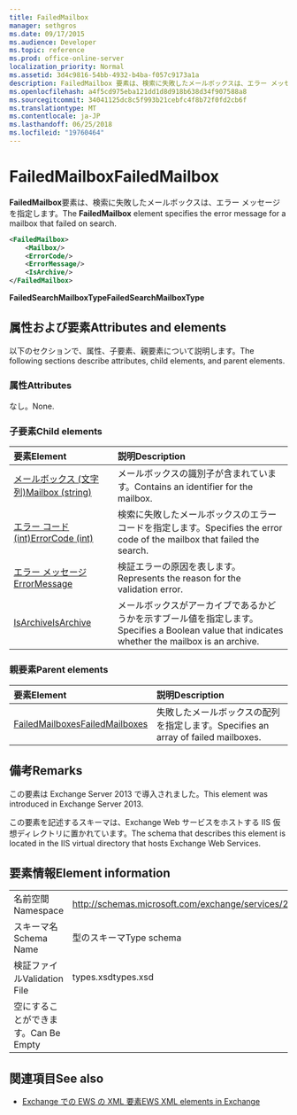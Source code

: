 ```yaml
---
title: FailedMailbox
manager: sethgros
ms.date: 09/17/2015
ms.audience: Developer
ms.topic: reference
ms.prod: office-online-server
localization_priority: Normal
ms.assetid: 3d4c9816-54bb-4932-b4ba-f057c9173a1a
description: FailedMailbox 要素は、検索に失敗したメールボックスは、エラー メッセージを指定します。
ms.openlocfilehash: a4f5cd975eba121dd1d8d918b638d34f907588a8
ms.sourcegitcommit: 34041125dc8c5f993b21cebfc4f8b72f0fd2cb6f
ms.translationtype: MT
ms.contentlocale: ja-JP
ms.lasthandoff: 06/25/2018
ms.locfileid: "19760464"
---
```

# <a name="failedmailbox"></a><span data-ttu-id="2a5da-103">FailedMailbox</span><span class="sxs-lookup"><span data-stu-id="2a5da-103">FailedMailbox</span></span>

<span data-ttu-id="2a5da-104">**FailedMailbox**要素は、検索に失敗したメールボックスは、エラー メッセージを指定します。</span><span class="sxs-lookup"><span data-stu-id="2a5da-104">The **FailedMailbox** element specifies the error message for a mailbox that failed on search.</span></span> 
  
```XML
<FailedMailbox>
    <Mailbox/>
    <ErrorCode/>
    <ErrorMessage/>
    <IsArchive/>
</FailedMailbox>
```

 <span data-ttu-id="2a5da-105">**FailedSearchMailboxType**</span><span class="sxs-lookup"><span data-stu-id="2a5da-105">**FailedSearchMailboxType**</span></span>
## <a name="attributes-and-elements"></a><span data-ttu-id="2a5da-106">属性および要素</span><span class="sxs-lookup"><span data-stu-id="2a5da-106">Attributes and elements</span></span>

<span data-ttu-id="2a5da-107">以下のセクションで、属性、子要素、親要素について説明します。</span><span class="sxs-lookup"><span data-stu-id="2a5da-107">The following sections describe attributes, child elements, and parent elements.</span></span>
  
### <a name="attributes"></a><span data-ttu-id="2a5da-108">属性</span><span class="sxs-lookup"><span data-stu-id="2a5da-108">Attributes</span></span>

<span data-ttu-id="2a5da-109">なし。</span><span class="sxs-lookup"><span data-stu-id="2a5da-109">None.</span></span>
  
### <a name="child-elements"></a><span data-ttu-id="2a5da-110">子要素</span><span class="sxs-lookup"><span data-stu-id="2a5da-110">Child elements</span></span>

|<span data-ttu-id="2a5da-111">**要素**</span><span class="sxs-lookup"><span data-stu-id="2a5da-111">**Element**</span></span>|<span data-ttu-id="2a5da-112">**説明**</span><span class="sxs-lookup"><span data-stu-id="2a5da-112">**Description**</span></span>|
|:-----|:-----|
|[<span data-ttu-id="2a5da-113">メールボックス (文字列)</span><span class="sxs-lookup"><span data-stu-id="2a5da-113">Mailbox (string)</span></span>](mailbox-string.md) <br/> |<span data-ttu-id="2a5da-114">メールボックスの識別子が含まれています。</span><span class="sxs-lookup"><span data-stu-id="2a5da-114">Contains an identifier for the mailbox.</span></span>  <br/> |
|[<span data-ttu-id="2a5da-115">エラー コード (int)</span><span class="sxs-lookup"><span data-stu-id="2a5da-115">ErrorCode (int)</span></span>](errorcode-int.md) <br/> |<span data-ttu-id="2a5da-116">検索に失敗したメールボックスのエラー コードを指定します。</span><span class="sxs-lookup"><span data-stu-id="2a5da-116">Specifies the error code of the mailbox that failed the search.</span></span>  <br/> |
|[<span data-ttu-id="2a5da-117">エラー メッセージ</span><span class="sxs-lookup"><span data-stu-id="2a5da-117">ErrorMessage</span></span>](errormessage.md) <br/> |<span data-ttu-id="2a5da-118">検証エラーの原因を表します。</span><span class="sxs-lookup"><span data-stu-id="2a5da-118">Represents the reason for the validation error.</span></span>  <br/> |
|[<span data-ttu-id="2a5da-119">IsArchive</span><span class="sxs-lookup"><span data-stu-id="2a5da-119">IsArchive</span></span>](isarchive.md) <br/> |<span data-ttu-id="2a5da-120">メールボックスがアーカイブであるかどうかを示すブール値を指定します。</span><span class="sxs-lookup"><span data-stu-id="2a5da-120">Specifies a Boolean value that indicates whether the mailbox is an archive.</span></span>  <br/> |
   
### <a name="parent-elements"></a><span data-ttu-id="2a5da-121">親要素</span><span class="sxs-lookup"><span data-stu-id="2a5da-121">Parent elements</span></span>

|<span data-ttu-id="2a5da-122">**要素**</span><span class="sxs-lookup"><span data-stu-id="2a5da-122">**Element**</span></span>|<span data-ttu-id="2a5da-123">**説明**</span><span class="sxs-lookup"><span data-stu-id="2a5da-123">**Description**</span></span>|
|:-----|:-----|
|[<span data-ttu-id="2a5da-124">FailedMailboxes</span><span class="sxs-lookup"><span data-stu-id="2a5da-124">FailedMailboxes</span></span>](failedmailboxes.md) <br/> |<span data-ttu-id="2a5da-125">失敗したメールボックスの配列を指定します。</span><span class="sxs-lookup"><span data-stu-id="2a5da-125">Specifies an array of failed mailboxes.</span></span>  <br/> |
   
## <a name="remarks"></a><span data-ttu-id="2a5da-126">備考</span><span class="sxs-lookup"><span data-stu-id="2a5da-126">Remarks</span></span>

<span data-ttu-id="2a5da-127">この要素は Exchange Server 2013 で導入されました。</span><span class="sxs-lookup"><span data-stu-id="2a5da-127">This element was introduced in Exchange Server 2013.</span></span>
  
<span data-ttu-id="2a5da-128">この要素を記述するスキーマは、Exchange Web サービスをホストする IIS 仮想ディレクトリに置かれています。</span><span class="sxs-lookup"><span data-stu-id="2a5da-128">The schema that describes this element is located in the IIS virtual directory that hosts Exchange Web Services.</span></span>
  
## <a name="element-information"></a><span data-ttu-id="2a5da-129">要素情報</span><span class="sxs-lookup"><span data-stu-id="2a5da-129">Element information</span></span>

|||
|:-----|:-----|
|<span data-ttu-id="2a5da-130">名前空間</span><span class="sxs-lookup"><span data-stu-id="2a5da-130">Namespace</span></span>  <br/> |http://schemas.microsoft.com/exchange/services/2006/types  <br/> |
|<span data-ttu-id="2a5da-131">スキーマ名</span><span class="sxs-lookup"><span data-stu-id="2a5da-131">Schema Name</span></span>  <br/> |<span data-ttu-id="2a5da-132">型のスキーマ</span><span class="sxs-lookup"><span data-stu-id="2a5da-132">Type schema</span></span>  <br/> |
|<span data-ttu-id="2a5da-133">検証ファイル</span><span class="sxs-lookup"><span data-stu-id="2a5da-133">Validation File</span></span>  <br/> |<span data-ttu-id="2a5da-134">types.xsd</span><span class="sxs-lookup"><span data-stu-id="2a5da-134">types.xsd</span></span>  <br/> |
|<span data-ttu-id="2a5da-135">空にすることができます。</span><span class="sxs-lookup"><span data-stu-id="2a5da-135">Can Be Empty</span></span>  <br/> ||
   
## <a name="see-also"></a><span data-ttu-id="2a5da-136">関連項目</span><span class="sxs-lookup"><span data-stu-id="2a5da-136">See also</span></span>



- [<span data-ttu-id="2a5da-137">Exchange での EWS の XML 要素</span><span class="sxs-lookup"><span data-stu-id="2a5da-137">EWS XML elements in Exchange</span></span>](ews-xml-elements-in-exchange.md)

